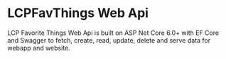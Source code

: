 # LCPFavThings Web Api

LCP Favorite Things Web Api is built on ASP Net Core 6.0+ with EF Core and Swagger to fetch, create, read, update, delete and serve data for webapp and website.

